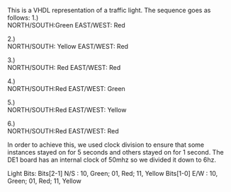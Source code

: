 This is a VHDL representation of a traffic light. The sequence goes as follows:
1.)  
  NORTH/SOUTH:Green
  EAST/WEST: Red
  
2.)  
  NORTH/SOUTH: Yellow
  EAST/WEST: Red
 
3.)  
  NORTH/SOUTH: Red
  EAST/WEST: Red
 
 4.)  
  NORTH/SOUTH:Red
  EAST/WEST: Green
  
5.)  
  NORTH/SOUTH:Red
  EAST/WEST: Yellow

6.)  
  NORTH/SOUTH:Red
  EAST/WEST: Red
  
  In order to achieve this, we used clock division to ensure that some instances stayed on for 5 seconds and others stayed on for 1 second. The DE1 board has an internal clock of 50mhz 
  so we divided it down to 6hz. 
  
  Light Bits:
  Bits[2-1] N/S : 10, Green; 01, Red; 11, Yellow
  Bits[1-0] E/W : 10, Green; 01, Red; 11, Yellow
  
  
  
